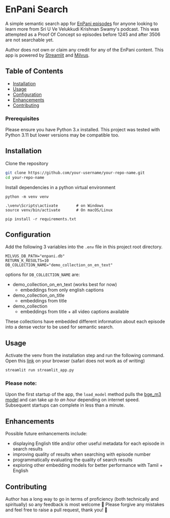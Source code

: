 # EnPani Search

A simple semantic search app for [EnPani episodes](https://m.youtube.com/playlist?list=PLhrdHlkOIj-W8D_Rj76-4Z0J9d0cjoIuI) for anyone looking to learn more from Sri U Ve Velukkudi Krishnan Swamy's podcast. 
This was attempted as a Proof Of Concept so episodes before 1245 and after 3506 are not searchable yet.

Author does not own or claim any credit for any of the EnPani content.
This app is powered by [Streamlit](https://streamlit.io/) and [Milvus](https://milvus.io/).

## Table of Contents

- [Installation](#installation)
- [Usage](#usage)
- [Configuration](#configuration)
- [Enhancements](#enhancements)
- [Contributing](#contributing)


### Prerequisites

Please ensure you have Python 3.x installed. This project was tested with Python 3.11 but lower versions may be compatible too.

## Installation

Clone the repository

```bash
git clone https://github.com/your-username/your-repo-name.git
cd your-repo-name
```

Install dependencies in a python virtual environment
```
python -m venv venv

.\venv\Scripts\activate        # on Windows
source venv/bin/activate       # On macOS/Linux

pip install -r requirements.txt
```

## Configuration

Add the following 3 variables into the `.env` file in this project root directory.

```text
MILVUS_DB_PATH="enpani.db"
RETURN_K_RESULTS=10
DB_COLLECTION_NAME="demo_collection_on_en_text"
```
options for `DB_COLLECTION_NAME` are:
* demo_collection_on_en_text (works best for now)
  * embeddings from only english captions
* demo_collection_on_title
  * embeddings from title
* demo_collection
  * embeddings from title + all video captions available

These collections have embedded different information about each episode into a dense vector to be used for semantic search.


## Usage

Activate the venv from the installation step and run the following command. Open this [link](http://localhost:8501) on your browser (safari does not work as of writing)

```bash
streamlit run streamlit_app.py
```

### Please note: 
Upon the first startup of the app, the `load_model` method pulls the [bge_m3 model](https://milvus.io/docs/embed-with-bgm-m3.md) and can take *up to an hour* depending on internet speed. Subsequent startups can complete in less than a minute.

## Enhancements

Possible future enhancements include:
* displaying English title and/or other useful metadata for each episode in search results
* improving quality of results when searching with episode number
* programmatically evaluating the quality of search results
* exploring other embedding models for better performance with Tamil + English

## Contributing

Author has a long way to go in terms of proficiency (both technically and spiritually) so any feedback is most welcome 🙏 
Please forgive any mistakes and feel free to raise a pull request, thank you! 🙏

